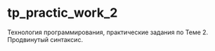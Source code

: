 # tp_practic_work_2
Технология программирования, практические задания по Теме 2. Продвинутый синтаксис.

